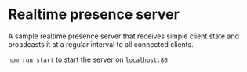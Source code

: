 # Realtime presence server

A sample realtime presence server that receives simple client state and
broadcasts it at a regular interval to all connected clients.

`npm run start` to start the server on `localhost:80`
